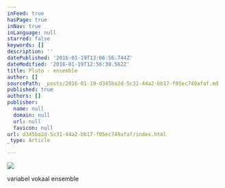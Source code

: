 ```yaml
---
inFeed: true
hasPage: true
inNav: true
inLanguage: null
starred: false
keywords: []
description: ''
datePublished: '2016-01-19T13:06:56.744Z'
dateModified: '2016-01-19T12:56:30.562Z'
title: Pluto - ensemble
author: []
sourcePath: _posts/2016-01-19-d345ba2d-5c31-44a2-bb17-f05ec749afaf.md
published: true
authors: []
publisher:
  name: null
  domain: null
  url: null
  favicon: null
url: d345ba2d-5c31-44a2-bb17-f05ec749afaf/index.html
_type: Article

---
```

![](https://s3-us-west-2.amazonaws.com/the-grid-img/p/043f74410409eefe13c3157d921fac7d9b64faa3.jpg)

variabel vokaal ensemble